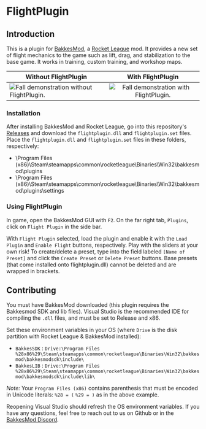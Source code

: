 # FlightPlugin
## Introduction
This is a plugin for [BakkesMod](https://bakkesmod.com/), a [Rocket League](https://www.rocketleague.com/) mod. It provides a new set of flight mechanics to the game such as lift, drag, and stabilization to the base game. It works in training, custom training, and workshop maps.

| Without FlightPlugin | With FlightPlugin | 
| ------------- |:-------------:|
| ![Fall demonstration without FlightPlugin.](./noplugin.gif)      | ![Fall demonstration with FlightPlugin.](./flightplugin.gif) |


### Installation
After installing BakkesMod and Rocket League, go into this repository's [Releases](https://github.com/Archaic44/FlightPlugin/releases) and download the `flightplugin.dll` and `flightplugin.set` files. Place the `flightplugin.dll` and `flightplugin.set` files in these folders, respectively:
- \Program Files (x86)\Steam\steamapps\common\rocketleague\Binaries\Win32\bakkesmod\plugins
- \Program Files (x86)\Steam\steamapps\common\rocketleague\Binaries\Win32\bakkesmod\plugins\settings

### Using FlightPlugin
In game, open the BakkesMod GUI with `F2`. On the far right tab, `Plugins`, click on `Flight Plugin` in the side bar.

With `Flight Plugin` selected, load the plugin and enable it with the `Load Plugin` and `Enable Flight` buttons, respectively. Play with the sliders at your own risk! To create/delete a preset, type into the field labeled `[Name of Preset]` and click the `Create Preset` or `Delete Preset` buttons. Base presets (that come installed onto flightplugin.dll) cannot be deleted and are wrapped in brackets.

## Contributing
You must have BakkesMod downloaded (this plugin requires the Bakkesmod SDK and lib files). Visual Studio is the recommended IDE for compiling the `.dll` files, and must be set to Release and x86.

Set these environment variables in your OS (where `Drive` is the disk partition with Rocket League & BakkesMod installed):
- `BakkesSDK` : `Drive:\Program Files %28x86%29\Steam\steamapps\common\rocketleague\Binaries\Win32\bakkesmod\bakkesmodsdk\include\`
- `BakkesLIB` : `Drive:\Program Files %28x86%29\Steam\steamapps\common\rocketleague\Binaries\Win32\bakkesmod\bakkesmodsdk\include\lib\`

*Note:* Your `Program Files (x86)` contains parenthesis that must be encoded in Unicode literals: `%28 = (` `%29 = )` as in the above example.

Reopening Visual Studio should refresh the OS environment variables. If you have any questions, feel free to reach out to us on Github or in the [BakkesMod Discord](https://discord.gg/9PtUKcj).
